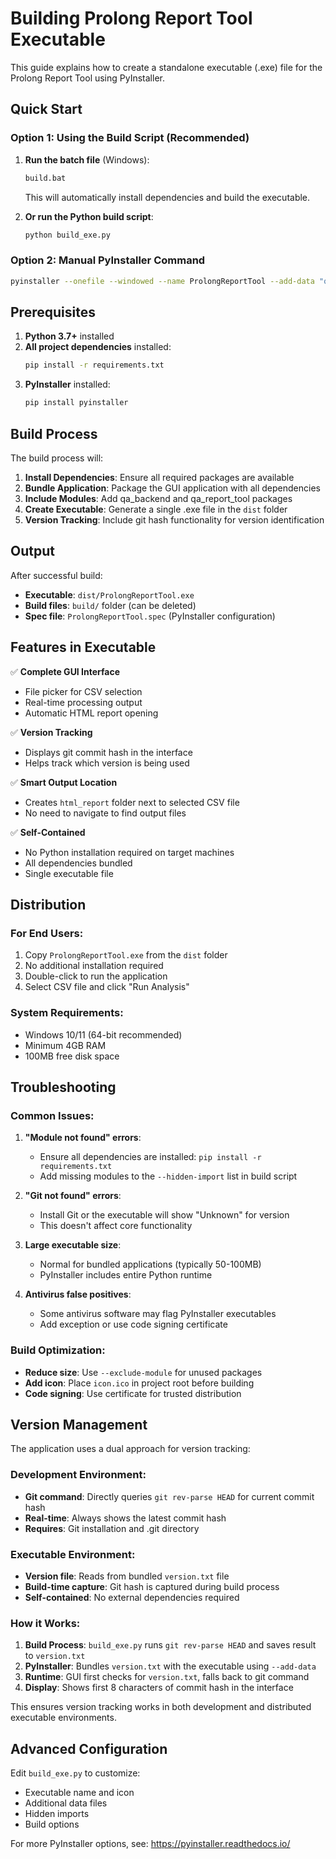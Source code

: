 # Building Prolong Report Tool Executable

This guide explains how to create a standalone executable (.exe) file for the Prolong Report Tool using PyInstaller.

## Quick Start

### Option 1: Using the Build Script (Recommended)

1. **Run the batch file** (Windows):
   ```bash
   build.bat
   ```
   This will automatically install dependencies and build the executable.

2. **Or run the Python build script**:
   ```bash
   python build_exe.py
   ```

### Option 2: Manual PyInstaller Command

```bash
pyinstaller --onefile --windowed --name ProlongReportTool --add-data "qa_backend;qa_backend" --add-data "qa_report_tool;qa_report_tool" gui_main.py
```

## Prerequisites

1. **Python 3.7+** installed
2. **All project dependencies** installed:
   ```bash
   pip install -r requirements.txt
   ```
3. **PyInstaller** installed:
   ```bash
   pip install pyinstaller
   ```

## Build Process

The build process will:

1. **Install Dependencies**: Ensure all required packages are available
2. **Bundle Application**: Package the GUI application with all dependencies
3. **Include Modules**: Add qa_backend and qa_report_tool packages
4. **Create Executable**: Generate a single .exe file in the `dist` folder
5. **Version Tracking**: Include git hash functionality for version identification

## Output

After successful build:
- **Executable**: `dist/ProlongReportTool.exe`
- **Build files**: `build/` folder (can be deleted)
- **Spec file**: `ProlongReportTool.spec` (PyInstaller configuration)

## Features in Executable

✅ **Complete GUI Interface**
- File picker for CSV selection
- Real-time processing output
- Automatic HTML report opening

✅ **Version Tracking**
- Displays git commit hash in the interface
- Helps track which version is being used

✅ **Smart Output Location**
- Creates `html_report` folder next to selected CSV file
- No need to navigate to find output files

✅ **Self-Contained**
- No Python installation required on target machines
- All dependencies bundled
- Single executable file

## Distribution

### For End Users:
1. Copy `ProlongReportTool.exe` from the `dist` folder
2. No additional installation required
3. Double-click to run the application
4. Select CSV file and click "Run Analysis"

### System Requirements:
- Windows 10/11 (64-bit recommended)
- Minimum 4GB RAM
- 100MB free disk space

## Troubleshooting

### Common Issues:

1. **"Module not found" errors**:
   - Ensure all dependencies are installed: `pip install -r requirements.txt`
   - Add missing modules to the `--hidden-import` list in build script

2. **"Git not found" errors**:
   - Install Git or the executable will show "Unknown" for version
   - This doesn't affect core functionality

3. **Large executable size**:
   - Normal for bundled applications (typically 50-100MB)
   - PyInstaller includes entire Python runtime

4. **Antivirus false positives**:
   - Some antivirus software may flag PyInstaller executables
   - Add exception or use code signing certificate

### Build Optimization:

- **Reduce size**: Use `--exclude-module` for unused packages
- **Add icon**: Place `icon.ico` in project root before building
- **Code signing**: Use certificate for trusted distribution

## Version Management

The application uses a dual approach for version tracking:

### Development Environment:
- **Git command**: Directly queries `git rev-parse HEAD` for current commit hash
- **Real-time**: Always shows the latest commit hash
- **Requires**: Git installation and .git directory

### Executable Environment:
- **Version file**: Reads from bundled `version.txt` file
- **Build-time capture**: Git hash is captured during build process
- **Self-contained**: No external dependencies required

### How it Works:
1. **Build Process**: `build_exe.py` runs `git rev-parse HEAD` and saves result to `version.txt`
2. **PyInstaller**: Bundles `version.txt` with the executable using `--add-data`
3. **Runtime**: GUI first checks for `version.txt`, falls back to git command
4. **Display**: Shows first 8 characters of commit hash in the interface

This ensures version tracking works in both development and distributed executable environments.

## Advanced Configuration

Edit `build_exe.py` to customize:
- Executable name and icon
- Additional data files
- Hidden imports
- Build options

For more PyInstaller options, see: https://pyinstaller.readthedocs.io/